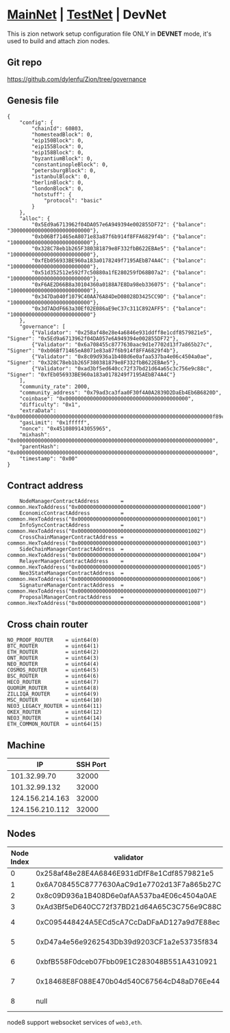 # [MainNet](Zion_Setup.md) | [TestNet](Zion_Setup_TestNet.md) | DevNet

This is zion network setup configuration file ONLY in <strong>DEVNET</strong> mode, it's used to build and attach zion nodes.


## Git repo
https://github.com/dylenfu/Zion/tree/governance

## Genesis file
```dat
{
    "config": {
        "chainId": 60803, 
        "homesteadBlock": 0,
        "eip150Block": 0,
        "eip155Block": 0,
        "eip158Block": 0,
        "byzantiumBlock": 0,
        "constantinopleBlock": 0,
        "petersburgBlock": 0,
        "istanbulBlock": 0,
        "berlinBlock": 0,
        "londonBlock": 0,
        "hotstuff": {
            "protocol": "basic"
        }
    },
    "alloc": {
        "0x5Ed9a6713962f04DA057e6A949394e002855DF72": {"balance": "30000000000000000000000000"},
        "0xb06Bf71465eA8071e83a87f6b914f8FFA6829f4b": {"balance": "10000000000000000000000000"},
        "0x328C78eb1b265F380381879e8F332fbB622EBAe5": {"balance": "10000000000000000000000000"},
        "0xfEb056933BE960a183a0178249f7195AEbB74A4C": {"balance": "10000000000000000000000000"},
        "0x51d352512e592f7c50880a1fE280259fD68B07a2": {"balance": "10000000000000000000000000"},
        "0xF6AE2D66B8a30104360a0188A7E8Da98eb336075": {"balance": "10000000000000000000000000"},
        "0x347Da040f1079C40AA76A84DeD08028D3425CC9D": {"balance": "10000000000000000000000000"},
        "0x3d7ADdF663a30Ef02E086aE9eC37c311C892AFF5": {"balance": "10000000000000000000000000"}
    },
    "governance": [
        {"Validator": "0x258af48e28e4a6846e931ddff8e1cdf8579821e5", "Signer": "0x5Ed9a6713962f04DA057e6A949394e002855DF72"},
        {"Validator": "0x6a708455c8777630aac9d1e7702d13f7a865b27c", "Signer": "0xb06Bf71465eA8071e83a87f6b914f8FFA6829f4b"},
        {"Validator": "0x8c09d936a1b408d6e0afaa537ba4e06c4504a0ae", "Signer": "0x328C78eb1b265F380381879e8F332fbB622EBAe5"},
        {"Validator": "0xad3bf5ed640cc72f37bd21d64a65c3c756e9c88c", "Signer": "0xfEb056933BE960a183a0178249f7195AEbB74A4C"}
    ],
    "community_rate": 2000,
    "community_address": "0x79ad3ca3faa0F30f4A0A2839D2DaEb4Eb6B6820D",
    "coinbase": "0x0000000000000000000000000000000000000000",
    "difficulty": "0x1",
    "extraData": "0x0000000000000000000000000000000000000000000000000000000000000000f89c80f85494258af48e28e4a6846e931ddff8e1cdf8579821e5946a708455c8777630aac9d1e7702d13f7a865b27c948c09d936a1b408d6e0afaa537ba4e06c4504a0ae94ad3bf5ed640cc72f37bd21d64a65c3c756e9c88cb8410000000000000000000000000000000000000000000000000000000000000000000000000000000000000000000000000000000000000000000000000000000000c080",
    "gasLimit": "0x1fffff",
    "nonce": "0x4510809143055965",
    "mixhash": "0x0000000000000000000000000000000000000000000000000000000000000000",
    "parentHash": "0x0000000000000000000000000000000000000000000000000000000000000000",
    "timestamp": "0x00"
}
```

## Contract address
```dat
    NodeManagerContractAddress       = common.HexToAddress("0x0000000000000000000000000000000000001000")
	EconomicContractAddress          = common.HexToAddress("0x0000000000000000000000000000000000001001")
	InfoSyncContractAddress          = common.HexToAddress("0x0000000000000000000000000000000000001002")
	CrossChainManagerContractAddress = common.HexToAddress("0x0000000000000000000000000000000000001003")
	SideChainManagerContractAddress  = common.HexToAddress("0x0000000000000000000000000000000000001004")
	RelayerManagerContractAddress    = common.HexToAddress("0x0000000000000000000000000000000000001005")
	Neo3StateManagerContractAddress  = common.HexToAddress("0x0000000000000000000000000000000000001006")
	SignatureManagerContractAddress  = common.HexToAddress("0x0000000000000000000000000000000000001007")
	ProposalManagerContractAddress   = common.HexToAddress("0x0000000000000000000000000000000000001008")
```

## Cross chain router
```dat
NO_PROOF_ROUTER    = uint64(0)
BTC_ROUTER         = uint64(1)
ETH_ROUTER         = uint64(2)
ONT_ROUTER         = uint64(3)
NEO_ROUTER         = uint64(4)
COSMOS_ROUTER      = uint64(5)
BSC_ROUTER         = uint64(6)
HECO_ROUTER        = uint64(7)
QUORUM_ROUTER      = uint64(8)
ZILLIQA_ROUTER     = uint64(9)
MSC_ROUTER         = uint64(10)
NEO3_LEGACY_ROUTER = uint64(11)
OKEX_ROUTER        = uint64(12)
NEO3_ROUTER        = uint64(14)
ETH_COMMON_ROUTER  = uint64(15)
```

## Machine
IP | SSH Port
---|---
101.32.99.70|32000
101.32.99.132|32000
124.156.214.163|32000
124.156.210.112|32000

## Nodes
Node Index | validator| signer| IP | Rpc Port | Ws Port | Mode
---|---|---|---|---|---|---
0|0x258af48e28E4A6846E931dDfF8e1Cdf8579821e5|0x5Ed9a6713962f04DA057e6A949394e002855DF72|101.32.99.70|22000|null|Miner
1|0x6A708455C8777630AaC9d1e7702d13F7a865b27C|0xb06Bf71465eA8071e83a87f6b914f8FFA6829f4b|101.32.99.70|22001|null|Miner
2|0x8c09D936a1B408D6e0afAA537ba4E06c4504a0AE|0x328C78eb1b265F380381879e8F332fbB622EBAe5|101.32.99.132|22000|null|Miner
3|0xAd3Bf5eD640CC72f37BD21d64A65C3C756e9C88C|0xfEb056933BE960a183a0178249f7195AEbB74A4C|101.32.99.132|22001|null|Miner
4|0xC095448424A5ECd5cA7CcDaDFaAD127a9d7E88ec|0x51d352512e592f7c50880a1fE280259fD68B07a2|124.156.214.163|22000|null|Backup Miner
5|0xD47a4e56e9262543Db39d9203CF1a2e53735f834|0xF6AE2D66B8a30104360a0188A7E8Da98eb336075|124.156.214.163|22001|null|Backup Miner
6|0xbfB558F0dceb07Fbb09E1C283048B551A4310921|0x347Da040f1079C40AA76A84DeD08028D3425CC9D|124.156.210.112|22000|null|Backup Miner
7|0x18468E8F088E470b04d540C67564cD48aD76Ee44|0x3d7ADdF663a30Ef02E086aE9eC37c311C892AFF5|124.156.210.112|22001|null|Backup Miner
8|null|null|124.156.210.112|22002|22003|Full archive

node8 support websocket services of `web3,eth`.